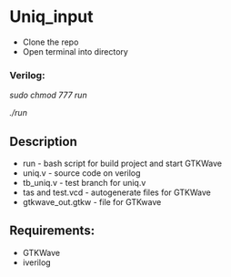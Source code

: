 # Uniq_input

* Clone the repo
* Open terminal into directory

### Verilog:
*sudo chmod 777 run*

*./run*

## Description
* run - bash script for build project and start GTKWave
* uniq.v - source code on verilog
* tb_uniq.v - test branch for uniq.v
* tas and test.vcd - autogenerate files for GTKWave
* gtkwave_out.gtkw - file for GTKwave 

## Requirements:
* GTKWave
* iverilog
